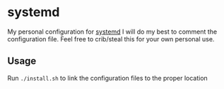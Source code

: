 # systemd

My personal configuration for [systemd](https://www.freedesktop.org/wiki/Software/systemd/)
I will do my best to comment the configuration file. Feel free to crib/steal this for your own personal use.

## Usage

Run `./install.sh` to link the configuration files to the proper location

